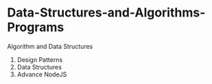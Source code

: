 # Data-Structures-and-Algorithms-Programs
Algorithm and Data Structures

1. Design Patterns
2. Data Structures
3. Advance NodeJS
